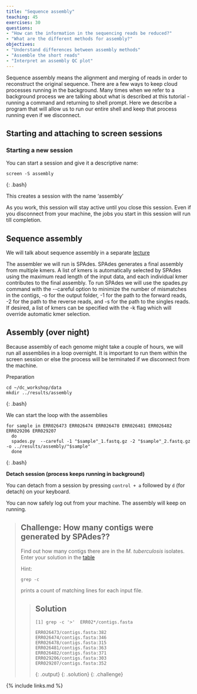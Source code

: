 ```yaml
---
title: "Sequence assembly"
teaching: 45
exercises: 30
questions:
- "How can the information in the sequencing reads be reduced?"
- "What are the different methods for assembly?"
objectives:
- "Understand differences between assembly methods"
- "Assemble the short reads"
- "Interpret an assembly QC plot"
---
```


Sequence assembly means the alignment and merging of reads in order to reconstruct the original sequence.
There are a few ways to keep cloud processes running in the background. Many times when we refer to a background process we are talking about what is described at this tutorial - running a command and returning to shell prompt. Here we describe a program that will allow us to run our entire shell and keep that process running even if we disconnect.

## Starting and attaching to screen sessions

### Starting a new session

You can start a session and give it a descriptive name:

~~~
screen -S assembly
~~~
{: .bash}

This creates a session with the name ‘assembly’

As you work, this session will stay active until you close this session. Even if you disconnect from your machine, the jobs you start in this session will run till completion.


## Sequence assembly

We will talk about sequence assembly in a separate [lecture](../data/lectureAssembly.pdf)

The assembler we will run is SPAdes. SPAdes generates a final assembly from multiple kmers. A list of kmers is automatically selected by SPAdes using the maximum read length of the input data, and each individual kmer contributes to the final assembly. To run SPAdes we will use the spades.py command with the --careful option to minimize the number of mismatches in the contigs, -o for the output folder, -1 for the path to the forward reads, -2 for the path to the reverse reads, and -s for the path to the singles reads. If desired, a list of kmers can be specified with the -k flag which will override automatic kmer selection.


## Assembly (over night)

Because assembly of each genome might take a couple of hours, we will run all assemblies in a loop overnight. It is important to run them within the screen session or else the process will be terminated if we disconnect from the machine. 

Preparation
~~~
cd ~/dc_workshop/data
mkdir ../results/assembly
~~~
{: .bash}

We can start the loop with the assemblies

~~~
for sample in ERR026473 ERR026474 ERR026478 ERR026481 ERR026482 ERR029206 ERR029207
  do
  spades.py  --careful -1 "$sample"_1.fastq.gz -2 "$sample"_2.fastq.gz -o ../results/assembly/"$sample"
  done
~~~
{: .bash}

**Detach session (process keeps running in background)**

You can detach from a session by pressing `control + a` followed by `d` (for detach) on your keyboard. 

You can now safely log out from your machine. The assembly will keep on running.


> ## Challenge: How many contigs were generated by SPAdes??
>
> Find out how many contigs there are in the *M. tuberculosis* isolates. Enter your solution in the
> [table](https://docs.google.com/spreadsheets/d/1xjiliy_USyMwiyzEgWhpn8_109F7Z3jPM_f7Jp-lOb8/edit?usp=sharing)
>
> Hint:
> ~~~
> grep -c
> ~~~
> prints a count of matching lines for each input file.
> 
> > ## Solution
> >
> > 
> > ~~~
> > [1] grep -c '>'  ERR02*/contigs.fasta
> > 
> > ERR026473/contigs.fasta:382
> > ERR026474/contigs.fasta:346
> > ERR026478/contigs.fasta:315
> > ERR026481/contigs.fasta:363
> > ERR026482/contigs.fasta:371
> > ERR029206/contigs.fasta:303
> > ERR029207/contigs.fasta:352
> > ~~~
> > {: .output}
> {: .solution}
{: .challenge}


{% include links.md %}
